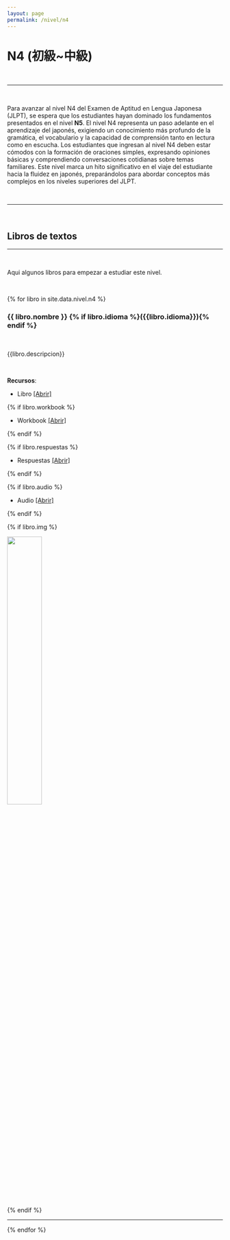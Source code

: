 ```yaml
---
layout: page
permalink: /nivel/n4
---
```



# N4 (初級~中級)


<br>

---

<br>

Para avanzar al nivel N4 del Examen de Aptitud en Lengua Japonesa (JLPT), se espera que los estudiantes hayan dominado los fundamentos presentados en el nivel **N5**. El nivel N4 representa un paso adelante en el aprendizaje del japonés, exigiendo un conocimiento más profundo de la gramática, el vocabulario y la capacidad de comprensión tanto en lectura como en escucha. Los estudiantes que ingresan al nivel N4 deben estar cómodos con la formación de oraciones simples, expresando opiniones básicas y comprendiendo conversaciones cotidianas sobre temas familiares. Este nivel marca un hito significativo en el viaje del estudiante hacia la fluidez en japonés, preparándolos para abordar conceptos más complejos en los niveles superiores del JLPT.

<br>

---
<br>

## Libros de textos

---

<br>

Aqui algunos libros para empezar a estudiar este nivel.



<br>


{% for libro in site.data.nivel.n4 %}

### **{{ libro.nombre }}** {% if libro.idioma %}({{libro.idioma}}){% endif %}

<br>

{{libro.descripcion}}

<br>

**Recursos**:

- Libro <a href="{{ '/view/' | relative_url }}?dato={{libro.link}}" class="text-info" target="_blank">[Abrir] </a>

{% if libro.workbook %}

- Workbook <a href="{{ '/view/' | relative_url }}?dato={{libro.workbook}}" class="text-info" target="_blank">[Abrir] </a>

{% endif %}

{% if libro.respuestas %}

- Respuestas <a href="{{ '/view/' | relative_url }}?dato={{libro.respuestas}}" class="text-info" target="_blank">[Abrir] </a>

{% endif %}

{% if libro.audio %}

- Audio <a href="{{ '/view/' | relative_url }}?dato={{libro.audio}}" class="text-info" target="_blank">[Abrir] </a>

{% endif %}

{% if libro.img %}
<br>
<div class="row justify-content-center">
    <div class="col-md-6">
      <img width="40%" src="{{libro.img}}" class="img-fluid">
    </div>
</div>
{% endif %}

<br>

---

{% endfor %}
